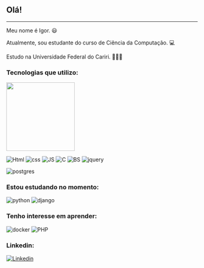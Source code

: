 ## Olá! 
---
Meu nome é Igor. 😃

Atualmente, sou estudante do curso de Ciência da Computação. 💻

Estudo na Universidade Federal do Cariri. 🧑‍🎓🏫

### Tecnologias que utilizo:

<div>

  <img height="180em" src="https://github-readme-stats.vercel.app/api/top-langs/?username=IgorTorquatto&layout=compact"/>
 
</div>
   
<img src="https://img.shields.io/badge/HTML5-E34F26?style=for-the-badge&logo=html5&logoColor=white" alt="Html" /> <img src="https://img.shields.io/badge/CSS3-1572B6?style=for-the-badge&logo=css3&logoColor=white" alt="css" /> <img src="https://img.shields.io/badge/JavaScript-F7DF1E?style=for-the-badge&logo=javascript&logoColor=black" alt="JS" /> <img src="https://img.shields.io/badge/C-00599C?style=for-the-badge&logo=c&logoColor=white" alt="C" />  <img src="https://img.shields.io/badge/Bootstrap-563D7C?style=for-the-badge&logo=bootstrap&logoColor=white" alt="BS" /> <img src="https://img.shields.io/badge/jQuery-0769AD?style=for-the-badge&logo=jquery&logoColor=white" alt="jquery" /> 
             
<img src="https://img.shields.io/badge/PostgreSQL-316192?style=for-the-badge&logo=postgresql&logoColor=white" alt="postgres" />


### Estou estudando no momento:
<img src="https://img.shields.io/badge/Python-3776AB?style=for-the-badge&logo=python&logoColor=white" alt="python" />
<img src="https://img.shields.io/badge/django-%23092E20.svg?style=for-the-badge&logo=django&logoColor=white" alt="django" />
<!--
<img src="https://img.shields.io/badge/Node.js-43853D?style=for-the-badge&logo=node.js&logoColor=white" alt="node" /> <img src="https://img.shields.io/badge/React-20232A?style=for-the-badge&logo=react&logoColor=61DAFB" alt="react" /> <img src="https://img.shields.io/badge/MongoDB-4EA94B?style=for-the-badge&logo=mongodb&logoColor=white" alt="mongo" />  -->

### Tenho interesse em aprender:
<img src="https://img.shields.io/badge/docker-%230db7ed.svg?style=for-the-badge&logo=docker&logoColor=white" alt="docker" /> <img src="https://img.shields.io/badge/PHP-777BB4?style=for-the-badge&logo=php&logoColor=white" alt="PHP" />

### Linkedin:

[![Linkedin](https://img.shields.io/badge/LinkedIn-0077B5?style=for-the-badge&logo=linkedin&logoColor=white)](https://www.linkedin.com/in/igor-torquato-0b2b12149/)
